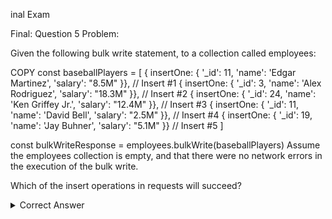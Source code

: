inal Exam

Final: Question 5
Problem:

Given the following bulk write statement, to a collection called employees:

 COPY
const baseballPlayers = [
  { insertOne: { '_id': 11, 'name': 'Edgar Martinez', 'salary': "8.5M" }},    // Insert #1
  { insertOne: { '_id': 3, 'name': 'Alex Rodriguez', 'salary': "18.3M" }},    // Insert #2
  { insertOne: { '_id': 24, 'name': 'Ken Griffey Jr.', 'salary': "12.4M" }},  // Insert #3
  { insertOne: { '_id': 11, 'name': 'David Bell', 'salary': "2.5M" }},        // Insert #4
  { insertOne: { '_id': 19, 'name': 'Jay Buhner', 'salary': "5.1M" }}         // Insert #5
]

const bulkWriteResponse = employees.bulkWrite(baseballPlayers)
Assume the employees collection is empty, and that there were no network errors in the execution of the bulk write.

Which of the insert operations in requests will succeed?

<details> 
  <summary>Correct Answer</summary>
   Answer 1: Insert #1.

   Answer 2: Insert #2.

   nswer 3: Insert #3.
</details>
